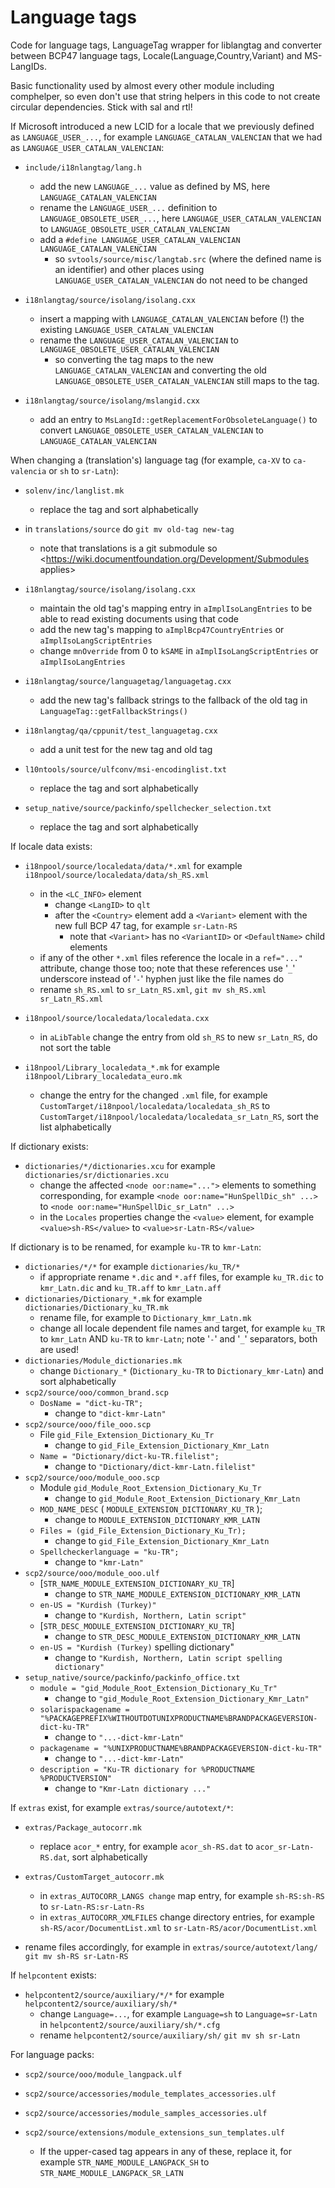 # Language tags

Code for language tags, LanguageTag wrapper for liblangtag and converter between BCP47 language tags, Locale(Language,Country,Variant) and MS-LangIDs.

Basic functionality used by almost every other module including comphelper, so even don't use that string helpers in this code to not create circular dependencies. Stick with sal and rtl!



If Microsoft introduced a new LCID for a locale that we previously defined as `LANGUAGE_USER_...`, for example `LANGUAGE_CATALAN_VALENCIAN` that we had as `LANGUAGE_USER_CATALAN_VALENCIAN`:

* `include/i18nlangtag/lang.h`
    * add the new `LANGUAGE_...` value as defined by MS, here `LANGUAGE_CATALAN_VALENCIAN`
    * rename the `LANGUAGE_USER_...` definition to `LANGUAGE_OBSOLETE_USER_...`, here `LANGUAGE_USER_CATALAN_VALENCIAN` to `LANGUAGE_OBSOLETE_USER_CATALAN_VALENCIAN`
    * add a `#define LANGUAGE_USER_CATALAN_VALENCIAN LANGUAGE_CATALAN_VALENCIAN`
        * so `svtools/source/misc/langtab.src` (where the defined name is an identifier) and other places using `LANGUAGE_USER_CATALAN_VALENCIAN` do not need to be changed

* `i18nlangtag/source/isolang/isolang.cxx`
    * insert a mapping with `LANGUAGE_CATALAN_VALENCIAN` before (!) the existing `LANGUAGE_USER_CATALAN_VALENCIAN`
    * rename the `LANGUAGE_USER_CATALAN_VALENCIAN` to `LANGUAGE_OBSOLETE_USER_CATALAN_VALENCIAN`
        * so converting the tag maps to the new `LANGUAGE_CATALAN_VALENCIAN` and converting the old `LANGUAGE_OBSOLETE_USER_CATALAN_VALENCIAN` still maps to the tag.

* `i18nlangtag/source/isolang/mslangid.cxx`
    * add an entry to `MsLangId::getReplacementForObsoleteLanguage()` to convert `LANGUAGE_OBSOLETE_USER_CATALAN_VALENCIAN` to `LANGUAGE_CATALAN_VALENCIAN`



When changing a (translation's) language tag (for example, `ca-XV` to `ca-valencia` or `sh` to `sr-Latn`):

* `solenv/inc/langlist.mk`
    * replace the tag and sort alphabetically

* in `translations/source` do  `git mv old-tag new-tag`
    * note that translations is a git submodule so <https://wiki.documentfoundation.org/Development/Submodules applies>

* `i18nlangtag/source/isolang/isolang.cxx`
    * maintain the old tag's mapping entry in `aImplIsoLangEntries` to be able to read existing documents using that code
    * add the new tag's mapping to `aImplBcp47CountryEntries` or `aImplIsoLangScriptEntries`
    * change `mnOverride` from 0 to `kSAME` in `aImplIsoLangScriptEntries` or `aImplIsoLangEntries`

* `i18nlangtag/source/languagetag/languagetag.cxx`
    * add the new tag's fallback strings to the fallback of the old tag in `LanguageTag::getFallbackStrings()`

* `i18nlangtag/qa/cppunit/test_languagetag.cxx`
    * add a unit test for the new tag and old tag

* `l10ntools/source/ulfconv/msi-encodinglist.txt`
    * replace the tag and sort alphabetically

* `setup_native/source/packinfo/spellchecker_selection.txt`
    * replace the tag and sort alphabetically

If locale data exists:

* `i18npool/source/localedata/data/*.xml` for example `i18npool/source/localedata/data/sh_RS.xml`
    * in the `<LC_INFO>` element
        * change `<LangID>` to `qlt`
        * after the `<Country>` element add a `<Variant>` element with the new full BCP 47 tag, for example `sr-Latn-RS`
            * note that `<Variant>` has no `<VariantID>` or `<DefaultName>` child elements
    * if any of the other `*.xml` files reference the locale in a `ref="..."` attribute, change those too; note that these references use '`_`' underscore instead of '`-`' hyphen just like the file names do
    * rename `sh_RS.xml` to `sr_Latn_RS.xml`, `git mv sh_RS.xml sr_Latn_RS.xml`

* `i18npool/source/localedata/localedata.cxx`
    * in `aLibTable` change the entry from old `sh_RS` to new `sr_Latn_RS`, do not sort the table

* `i18npool/Library_localedata_*.mk`     for example `i18npool/Library_localedata_euro.mk`
    * change the entry for the changed `.xml` file, for example `CustomTarget/i18npool/localedata/localedata_sh_RS` to `CustomTarget/i18npool/localedata/localedata_sr_Latn_RS`, sort the list alphabetically

If dictionary exists:

* `dictionaries/*/dictionaries.xcu`      for example `dictionaries/sr/dictionaries.xcu`
    * change the affected `<node oor:name="...">` elements to something corresponding, for example `<node oor:name="HunSpellDic_sh" ...>` to `<node oor:name="HunSpellDic_sr_Latn" ...>`
    * in the `Locales` properties change the `<value>` element, for example `<value>sh-RS</value>` to `<value>sr-Latn-RS</value>`

If dictionary is to be renamed, for example `ku-TR` to `kmr-Latn`:

* `dictionaries/*/*`                     for example `dictionaries/ku_TR/*`
    * if appropriate rename `*.dic` and `*.aff` files, for example `ku_TR.dic` to `kmr_Latn.dic` and `ku_TR.aff` to `kmr_Latn.aff`
* `dictionaries/Dictionary_*.mk`         for example `dictionaries/Dictionary_ku_TR.mk`
    * rename file, for example to `Dictionary_kmr_Latn.mk`
    * change all locale dependent file names and target, for example `ku_TR` to `kmr_Latn` AND `ku-TR` to `kmr-Latn`; note '`-`' and '`_`' separators, both are used!
* `dictionaries/Module_dictionaries.mk`
    * change `Dictionary_*` (`Dictionary_ku-TR` to `Dictionary_kmr-Latn`) and sort alphabetically
* `scp2/source/ooo/common_brand.scp`
    * `DosName = "dict-ku-TR";`
        * change to `"dict-kmr-Latn"`
* `scp2/source/ooo/file_ooo.scp`
    * File `gid_File_Extension_Dictionary_Ku_Tr`
        * change to `gid_File_Extension_Dictionary_Kmr_Latn`
    * `Name = "Dictionary/dict-ku-TR.filelist";`
        * change to `"Dictionary/dict-kmr-Latn.filelist"`
* `scp2/source/ooo/module_ooo.scp`
    * Module `gid_Module_Root_Extension_Dictionary_Ku_Tr`
        * change to `gid_Module_Root_Extension_Dictionary_Kmr_Latn`
    * `MOD_NAME_DESC` ( `MODULE_EXTENSION_DICTIONARY_KU_TR` );
        * change to `MODULE_EXTENSION_DICTIONARY_KMR_LATN`
    * `Files = (gid_File_Extension_Dictionary_Ku_Tr);`
        * change to `gid_File_Extension_Dictionary_Kmr_Latn`
    * `Spellcheckerlanguage = "ku-TR";`
        * change to `"kmr-Latn"`
* `scp2/source/ooo/module_ooo.ulf`
    * [`STR_NAME_MODULE_EXTENSION_DICTIONARY_KU_TR`]
        * change to `STR_NAME_MODULE_EXTENSION_DICTIONARY_KMR_LATN`
    * `en-US = "Kurdish (Turkey)"`
        * change to `"Kurdish, Northern, Latin script"`
    * [`STR_DESC_MODULE_EXTENSION_DICTIONARY_KU_TR`]
        * change to `STR_DESC_MODULE_EXTENSION_DICTIONARY_KMR_LATN`
    * `en-US = "Kurdish (Turkey)` spelling dictionary"
        * change to `"Kurdish, Northern, Latin script spelling dictionary"`
* `setup_native/source/packinfo/packinfo_office.txt`
    * `module = "gid_Module_Root_Extension_Dictionary_Ku_Tr"`
        * change to `"gid_Module_Root_Extension_Dictionary_Kmr_Latn"`
    * `solarispackagename = "%PACKAGEPREFIX%WITHOUTDOTUNIXPRODUCTNAME%BRANDPACKAGEVERSION-dict-ku-TR"`
        * change to `"...-dict-kmr-Latn"`
    * `packagename = "%UNIXPRODUCTNAME%BRANDPACKAGEVERSION-dict-ku-TR"`
        * change to `"...-dict-kmr-Latn"`
    * `description = "Ku-TR dictionary for %PRODUCTNAME %PRODUCTVERSION"`
        * change to `"Kmr-Latn dictionary ..."`

If `extras` exist, for example `extras/source/autotext/*`:

* `extras/Package_autocorr.mk`
    * replace `acor_*` entry, for example `acor_sh-RS.dat` to `acor_sr-Latn-RS.dat`, sort alphabetically

* `extras/CustomTarget_autocorr.mk`
    * in `extras_AUTOCORR_LANGS change` map entry, for example `sh-RS:sh-RS` to `sr-Latn-RS:sr-Latn-Rs`
    * in `extras_AUTOCORR_XMLFILES` change directory entries, for example `sh-RS/acor/DocumentList.xml` to `sr-Latn-RS/acor/DocumentList.xml`

* rename files accordingly, for example in `extras/source/autotext/lang/`  `git mv sh-RS sr-Latn-RS`

If `helpcontent` exists:

* `helpcontent2/source/auxiliary/*/*`       for example `helpcontent2/source/auxiliary/sh/*`
    * change `Language=...`, for example `Language=sh` to `Language=sr-Latn` in `helpcontent2/source/auxiliary/sh/*.cfg`
    * rename `helpcontent2/source/auxiliary/sh/`  `git mv sh sr-Latn`

For language packs:

* `scp2/source/ooo/module_langpack.ulf`
* `scp2/source/accessories/module_templates_accessories.ulf`
* `scp2/source/accessories/module_samples_accessories.ulf`
* `scp2/source/extensions/module_extensions_sun_templates.ulf`

    * If the upper-cased tag appears in any of these, replace it, for example `STR_NAME_MODULE_LANGPACK_SH` to `STR_NAME_MODULE_LANGPACK_SR_LATN`

